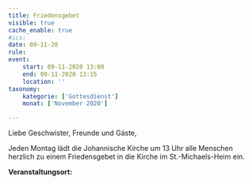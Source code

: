 ```yaml
---
title: Friedensgebet
visible: true
cache_enable: true
#ics: 
date: 09-11-20
rule: 
event:
	start: 09-11-2020 13:00
	end: 09-11-2020 13:15
	location: ''
taxonomy:
	kategorie: ['Gottesdienst']
	monat: ['November 2020']

---
```

Liebe Geschwister, Freunde und Gäste,

Jeden Montag lädt die Johannische Kirche um 13 Uhr alle Menschen herzlich zu einem Friedensgebet in die Kirche im St.-Michaels-Heim ein.



**Veranstaltungsort:** 

